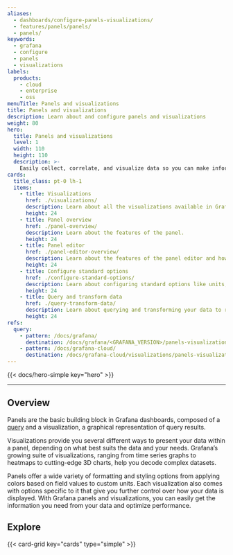 ```yaml
---
aliases:
  - dashboards/configure-panels-visualizations/
  - features/panels/panels/
  - panels/
keywords:
  - grafana
  - configure
  - panels
  - visualizations
labels:
  products:
    - cloud
    - enterprise
    - oss
menuTitle: Panels and visualizations
title: Panels and visualizations
description: Learn about and configure panels and visualizations
weight: 80
hero:
  title: Panels and visualizations
  level: 1
  width: 110
  height: 110
  description: >-
    Easily collect, correlate, and visualize data so you can make informed decisions in real time.
cards:
  title_class: pt-0 lh-1
  items:
    - title: Visualizations
      href: ./visualizations/
      description: Learn about all the visualizations available in Grafana, including which visualizations are ideal for different datasets and how to configure their options.
      height: 24
    - title: Panel overview
      href: ./panel-overview/
      description: Learn about the features of the panel.
      height: 24
    - title: Panel editor
      href: ./panel-editor-overview/
      description: Learn about the features of the panel editor and how to begin editing a panel.
      height: 24
    - title: Configure standard options
      href: ./configure-standard-options/
      description: Learn about configuring standard options like units, field display names, and and colors.
      height: 24
    - title: Query and transform data
      href: ./query-transform-data/
      description: Learn about querying and transforming your data to refine your visualizations.
      height: 24
refs:
  query:
    - pattern: /docs/grafana/
      destination: /docs/grafana/<GRAFANA_VERSION>/panels-visualizations/query-transform-data/
    - pattern: /docs/grafana-cloud/
      destination: /docs/grafana-cloud/visualizations/panels-visualizations/query-transform-data/
---
```


{{< docs/hero-simple key="hero" >}}

---

## Overview

Panels are the basic building block in Grafana dashboards, composed of a [query](ref:query) and a visualization, a graphical representation of query results.

Visualizations provide you several different ways to present your data within a panel, depending on what best suits the data and your needs. Grafana’s growing suite of visualizations, ranging from time series graphs to heatmaps to cutting-edge 3D charts, help you decode complex datasets.

Panels offer a wide variety of formatting and styling options from applying colors based on field values to custom units. Each visualization also comes with options specific to it that give you further control over how your data is displayed. With Grafana panels and visualizations, you can easily get the information you need from your data and optimize performance.

## Explore

{{< card-grid key="cards" type="simple" >}}


